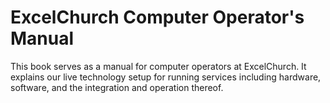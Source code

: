# ExcelChurch Computer Operator's Manual

This book serves as a manual for computer operators at ExcelChurch. It explains our live technology setup for running services including hardware, software, and the integration and operation thereof.
